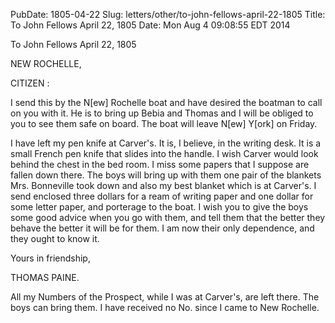 PubDate: 1805-04-22
Slug: letters/other/to-john-fellows-april-22-1805
Title: To John Fellows  April 22, 1805
Date: Mon Aug  4 09:08:55 EDT 2014

   To John Fellows  April 22, 1805

   NEW ROCHELLE,

   CITIZEN :

   I send this by the N[ew] Rochelle boat and have desired the boatman to
   call on you with it. He is to bring up Bebia and Thomas and I will be
   obliged to you to see them safe on board. The boat will leave N[ew] Y[ork]
   on Friday.

   I have left my pen knife at Carver's. It is, I believe, in the writing
   desk. It is a small French pen knife that slides into the handle. I wish
   Carver would look behind the chest in the bed room. I miss some papers
   that I suppose are fallen down there. The boys will bring up with them one
   pair of the blankets Mrs. Bonneville took down and also my best blanket
   which is at Carver's. I send enclosed three dollars for a ream of writing
   paper and one dollar for some letter paper, and porterage to the boat. I
   wish you to give the boys some good advice when you go with them, and tell
   them that the better they behave the better it will be for them. I am now
   their only dependence, and they ought to know it.

   Yours in friendship,

   THOMAS PAINE.

   All my Numbers of the Prospect, while I was at Carver's, are left there.
   The boys can bring them. I have received no No. since I came to New
   Rochelle.


